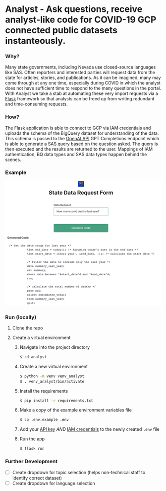 # Analyst - Ask questions, receive analyst-like code for COVID-19 GCP connected public datasets instanteously.

### Why?
Many state governments, including Nevada use closed-source languages like SAS. Often reporters and interested parties will request data from the state for articles, stories, and publications. As it can be imagined, many may come through at any one time, especially during COVID in which the analyst does not have sufficient time to respond to the many questions in the portal. With Analyst we take a stab at automating these very import requests via a [Flask](https://flask.palletsprojects.com/en/2.0.x/) framework so that analysts can be freed up from writing redundant and time-consuming requests.

### How?
The Flask application is able to connect to GCP via IAM credentials and uploads the schema of the BigQuery dataset for understanding of the data. This schema is passed to the [OpenAI API](https://beta.openai.com/docs/quickstart) GPT Completions endpoint which is able to generate a SAS query based on the question asked. The query is then executed and the results are returned to the user.
Mappings of IAM authentication, BQ data types and SAS data types happen behind the scenes.

### Example
![ExampleRequest](./static/ExampleRequest.png)

### Run (locally)
1. Clone the repo
2. Create a virtual environment

   3. Navigate into the project directory

      ```bash
      $ cd analyst
      ```

   4. Create a new virtual environment

      ```bash
      $ python -m venv venv_analyst
      $ . venv_analyst/bin/activate
      ```

   5. Install the requirements

      ```bash
      $ pip install -r requirements.txt
      ```

   6. Make a copy of the example environment variables file

      ```bash
      $ cp .env.example .env
      ```

   7. Add your [API key](https://beta.openai.com/account/api-keys)
   *AND* [IAM credentials](https://cloud.google.com/iam/docs/creating-managing-service-account-keys) to the newly created `.env` file

   8. Run the app

      ```bash
      $ flask run
      ```


### Further Development
- [ ] Create dropdown for topic selection (helps non-technical staff to identify correct dataset)
- [ ] Create dropdown for language selection